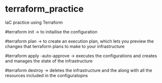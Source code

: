 # terraform_practice
IaC practice using Terraform

#terraform init -> to initailise the configuration

#terraform plan -> to create an execution plan, which lets you preview the changes that terraform plans to make to your infrastructure 

#terraform apply -auto-approve -> executes the configurations and creates and manages the state of the infrastructure 

#terraform destroy -> deletes the infrastructure and the along with all the resources included in the configuratopns 